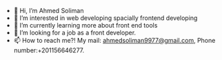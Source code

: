 - 👋 Hi, I’m Ahmed Soliman
- 👀 I’m interested in web developing spacially frontend developing
- 🌱 I’m currently learning more about front end tools
- 💞️ I’m looking for a job as a front developer.
- 📫 How to reach me?!
My mail: ahmedsoliman9977@gmail.com,
Phone number:+201156646277.

<!---
AhmedSoliman97/AhmedSoliman97 is a ✨ special ✨ repository because its `README.md` (this file) appears on your GitHub profile.
You can click the Preview link to take a look at your changes.
--->
